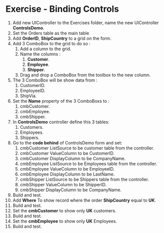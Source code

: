 ﻿# Exercise - Binding Controls

1. Add new UIController to the Exercises folder, name the new UIController **ControlsDemo**. 
2. Set the Orders table as the main table 
3. Add **OrderID**, **ShipCountry** to a grid on the form.
4. Add 3 ComboBox to the grid to do so :  
   1. Add a column to the grid.  
   2. Name the columns :
      1. **Customer**.
      2. **Employee**.
      3. **Shipper**.
   3. Drag and drop a ComboBox from the toolbox to the new column.
5. The 3 ComboBox will be show data from :  
   1. CustomerID.
   2. EmployeeID.
   3. ShipVia.
6. Set the **Name** property of the 3 ComboBoxs to :
   1. cmbCustomer.
   2. cmbEmployee.
   3. cmbShipper.
7. In **ControlsDemo** controller define this 3 tables:  
   1. Customers.
   2. Employees.
   3. Shippers.
8. Go to the **code behind** of ControlsDemo form and set:
   1.  cmbCustomer ListSource to be customer table from the controller.
   2.  cmbCustomer ValueColumn to be CustomerID.
   3.  cmbCustomer DisplayColumn to be CompanyName.
   4.  cmbEmployee ListSource to be Employees table from the controller.
   2.  cmbEmployee ValueColumn to be EmployeeID.
   3.  cmbEmployee DisplayColumn to be LastName.
   7.  cmbShipper ListSource to be Shippers table from the controller.
   2.  cmbShipper ValueColumn to be ShipperID.
   3.  cmbShipper DisplayColumn to be CompanyName.
9. Build and test.
10. Add **Where** To show record where the order **ShipCountry** equal to **UK**.
11. Build and test.
12. Set the **cmbCustomer** to show only **UK** customers.
13. Build and test.
14. Set the **cmbEmployee** to show only **UK** Employees.
15. Build and test.